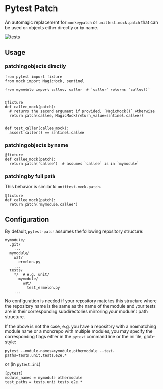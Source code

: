 # Pytest Patch

An automagic replacement for `monkeypatch` or `unittest.mock.patch` that can be
used on objects either directly or by name.

![tests](https://github.com/megawidget/pytest-patch/actions/workflows/python-package.yml/badge.svg)

## Usage

### patching objects directly

```
from pytest import fixture
from mock import MagicMock, sentinel

from mymodule import callee, caller  # `caller` returns `callee()`


@fixture
def callee_mock(patch):
  # returns the second argument if provided, `MagicMock()` otherwise
  return patch(callee, MagicMock(return_value=sentinel.callee))


def test_caller(callee_mock):
  assert caller() == sentinel.callee
```


### patching objects by name

```
@fixture
def callee_mock(patch):
  return patch('callee')  # assumes `callee` is in `mymodule`
```


### patching by full path

This behavior is similar to `unittest.mock.patch`.

```
@fixture
def callee_mock(patch):
  return patch('mymodule.callee')
```


## Configuration

By default, `pytest-patch` assumes the following repository structure:

```
mymodule/
  .git/
    ...
  mymodule/
    wat/
      ermelon.py
    ...
  tests/
    */  # e.g. unit/
      mymodule/
        wat/
          test_ermelon.py
    ...
```

No configuration is needed if your repository matches this structure where the
repository name is the same as the name of the module and your tests are in
their corresponding subdirectories mirroring your module's path structure.

If the above is not the case, e.g. you have a repository with a nonmatching
module name or a monorepo with multiple modules, you may specify the
corresponding flags either in the `pytest` command line or the ini file,
glob-style:

```
pytest --module-names=mymodule,othermodule --test-paths=tests.unit,tests.e2e.*
```

or (in `pytest.ini`)

```
[pytest]
module_names = mymodule othermodule
test_paths = tests.unit tests.e2e.*
```
